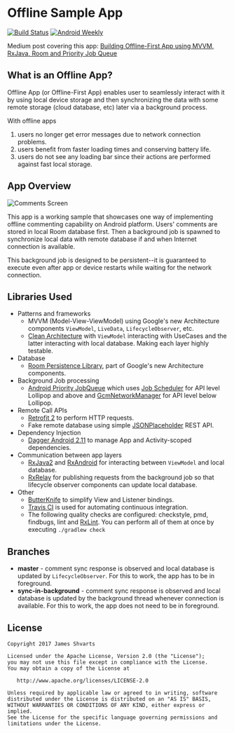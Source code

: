 # Offline Sample App 

[![Build Status](https://travis-ci.org/jshvarts/OfflineSampleApp.svg?branch=master)](https://travis-ci.org/jshvarts/OfflineSampleApp) [![Android Weekly](https://img.shields.io/badge/Android%20Weekly-%23279-2CA3E6.svg?style=flat)](http://androidweekly.net/issues/issue-279)

Medium post covering this app: [Building Offline-First App using MVVM, RxJava, Room and Priority Job Queue](https://proandroiddev.com/offline-apps-its-easier-than-you-think-9ff97701a73f) 

## What is an Offline App?

Offline App (or Offline-First App) enables user to seamlessly interact with it by using local device storage and then synchronizing the data with some remote storage (cloud database, etc) later via a background process.

With offline apps
1) users no longer get error messages due to network connection problems.
2) users benefit from faster loading times and conserving battery life.
3) users do not see any loading bar since their actions are performed against fast local storage.

## App Overview

![Comments Screen](images/comments.png?raw=true)

This app is a working sample that showcases one way of implementing offline commenting capability on Android platform. Users' comments are stored in local Room database first. Then a background job is spawned to synchronize local data with remote database if and when Internet connection is available. 

This background job is designed to be persistent--it is guaranteed to execute even after app or device restarts while waiting for the network connection.

## Libraries Used

* Patterns and frameworks
	* MVVM (Model-View-ViewModel) using Google's new Architecture components `ViewModel`, `LiveData`, `LifecycleObserver`, etc.
	* [Clean Architecture](https://8thlight.com/blog/uncle-bob/2012/08/13/the-clean-architecture.html) with `ViewModel` interacting with UseCases and the latter interacting with local database. Making each layer highly testable.
* Database
	* [Room Persistence Library](https://developer.android.com/topic/libraries/architecture/room.html), part of Google's new Architecture components.
* Background Job processing
	* [Android Priority JobQueue](https://github.com/yigit/android-priority-jobqueue) which uses [Job Scheduler](https://developer.android.com/reference/android/app/job/JobScheduler.html) for API level Lollipop and above and [GcmNetworkManager](https://developers.google.com/android/reference/com/google/android/gms/gcm/GcmNetworkManager) for API level below Lollipop.
* Remote Call APIs
	* [Retrofit 2](http://square.github.io/retrofit/) to perform HTTP requests.
	* Fake remote database using simple [JSONPlaceholder](https://jsonplaceholder.typicode.com) REST API.
* Dependency Injection
    * [Dagger Android 2.11](https://github.com/google/dagger/releases/tag/dagger-2.11) to manage App and Activity-scoped dependencies.
* Communication between app layers
    * [RxJava2](https://github.com/ReactiveX/RxJava) and [RxAndroid](https://github.com/ReactiveX/RxAndroid) for interacting between `ViewModel` and local database. 
    * [RxRelay](https://github.com/JakeWharton/RxRelay) for publishing requests from the background job so that lifecycle observer components can update local database. 
* Other
    * [ButterKnife](http://jakewharton.github.io/butterknife/) to simplify View and Listener bindings.
    * [Travis CI](https://travis-ci.org/) is used for automating continuous integration.
    * The following quality checks are configured: checkstyle, pmd, findbugs, lint and [RxLint](http://bitbucket.org/littlerobots/rxlint). You can perform all of them at once by executing `./gradlew check`

## Branches
* **master** - comment sync response is observed and local database is updated by `LifecycleObserver`. For this to work, the app has to be in foreground.
* **sync-in-background** - comment sync response is observed and local database is updated by the background thread whenever connection is available. For this to work, the app does not need to be in foreground.

## License

    Copyright 2017 James Shvarts

    Licensed under the Apache License, Version 2.0 (the "License");
    you may not use this file except in compliance with the License.
    You may obtain a copy of the License at

       http://www.apache.org/licenses/LICENSE-2.0

    Unless required by applicable law or agreed to in writing, software
    distributed under the License is distributed on an "AS IS" BASIS,
    WITHOUT WARRANTIES OR CONDITIONS OF ANY KIND, either express or implied.
    See the License for the specific language governing permissions and
    limitations under the License.

